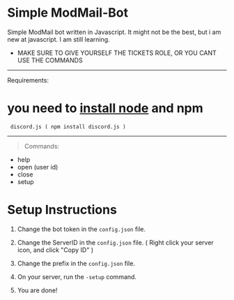 # Simple ModMail-Bot

Simple ModMail bot written in Javascript.
It might not be the best, but i am new at javascript. I am still learning.

* MAKE SURE TO GIVE YOURSELF THE TICKETS ROLE, OR YOU CANT USE THE COMMANDS


--------------------

 Requirements:

# you need to [install node] and npm
```
 discord.js ( npm install discord.js )
```


--------------------

> Commands:

- help
- open (user id)
- close
- setup 

# Setup Instructions



1. Change the bot token in the ```config.json``` file.

2. Change the ServerID in the ```config.json``` file. ( Right click your server icon, and click "Copy ID" )

3. Change the prefix in the ```config.json``` file.

4. On your server, run the ```-setup``` command. 

5. You are done!


[install node]: https://nodejs.org/en/
